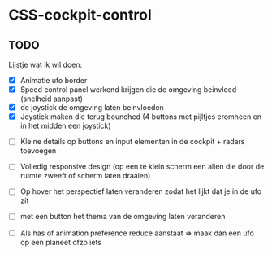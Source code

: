 # CSS-cockpit-control

## TODO

Lijstje wat ik wil doen:

- [x] Animatie ufo border
- [x] Speed control panel werkend krijgen die de omgeving beinvloed (snelheid aanpast)
- [x] de joystick de omgeving laten beinvloeden
- [x] Joystick maken die terug bounched (4 buttons met pijltjes eromheen en in het midden een joystick)

<!-- - [x] Animatie omgeving laten bewegen en mee experimenteren -->

- [ ] Kleine details op buttons en input elementen in de cockpit + radars toevoegen
- [ ] Volledig responsive design (op een te klein scherm een alien die door de ruimte zweeft of scherm laten draaien)
- [ ] Op hover het perspectief laten veranderen zodat het lijkt dat je in de ufo zit
- [ ] met een button het thema van de omgeving laten veranderen
- [ ] Als has of animation preference reduce aanstaat => maak dan een ufo op een planeet ofzo iets



